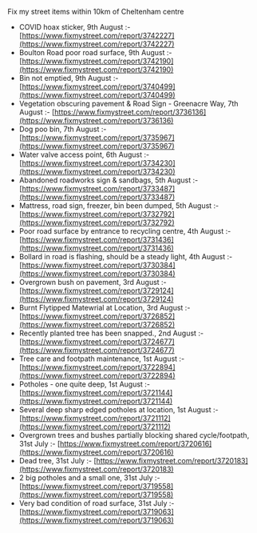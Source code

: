 Fix my street items within 10km of Cheltenham centre

<!-- fix_marker starts -->

- COVID hoax sticker, 9th August :- [https://www.fixmystreet.com/report/3742227](https://www.fixmystreet.com/report/3742227)
- Boulton Road poor road surface, 9th August :- [https://www.fixmystreet.com/report/3742190](https://www.fixmystreet.com/report/3742190)
- Bin not emptied, 9th August :- [https://www.fixmystreet.com/report/3740499](https://www.fixmystreet.com/report/3740499)
- Vegetation obscuring pavement & Road Sign - Greenacre Way, 7th August :- [https://www.fixmystreet.com/report/3736136](https://www.fixmystreet.com/report/3736136)
- Dog poo bin, 7th August :- [https://www.fixmystreet.com/report/3735967](https://www.fixmystreet.com/report/3735967)
- Water valve access point, 6th August :- [https://www.fixmystreet.com/report/3734230](https://www.fixmystreet.com/report/3734230)
- Abandoned roadworks sign & sandbags, 5th August :- [https://www.fixmystreet.com/report/3733487](https://www.fixmystreet.com/report/3733487)
- Mattress, road sign, freezer, bin been dumped, 5th August :- [https://www.fixmystreet.com/report/3732792](https://www.fixmystreet.com/report/3732792)
- Poor road surface by entrance to recycling centre, 4th August :- [https://www.fixmystreet.com/report/3731436](https://www.fixmystreet.com/report/3731436)
- Bollard in road is flashing, should be a steady light, 4th August :- [https://www.fixmystreet.com/report/3730384](https://www.fixmystreet.com/report/3730384)
- Overgrown bush on pavement, 3rd August :- [https://www.fixmystreet.com/report/3729124](https://www.fixmystreet.com/report/3729124)
- Burnt Flytipped Matewrial at Location, 3rd August :- [https://www.fixmystreet.com/report/3726852](https://www.fixmystreet.com/report/3726852)
- Recently planted tree has been snapped., 2nd August :- [https://www.fixmystreet.com/report/3724677](https://www.fixmystreet.com/report/3724677)
- Tree care and footpath maintenance, 1st August :- [https://www.fixmystreet.com/report/3722894](https://www.fixmystreet.com/report/3722894)
- Potholes - one quite deep, 1st August :- [https://www.fixmystreet.com/report/3721144](https://www.fixmystreet.com/report/3721144)
- Several deep sharp edged potholes at location, 1st August :- [https://www.fixmystreet.com/report/3721112](https://www.fixmystreet.com/report/3721112)
- Overgrown trees and bushes partially blocking shared cycle/footpath, 31st July :- [https://www.fixmystreet.com/report/3720616](https://www.fixmystreet.com/report/3720616)
- Dead tree, 31st July :- [https://www.fixmystreet.com/report/3720183](https://www.fixmystreet.com/report/3720183)
- 2 big potholes and a small one, 31st July :- [https://www.fixmystreet.com/report/3719558](https://www.fixmystreet.com/report/3719558)
- Very bad condition of road surface, 31st July :- [https://www.fixmystreet.com/report/3719063](https://www.fixmystreet.com/report/3719063)

<!-- fix_marker ends -->